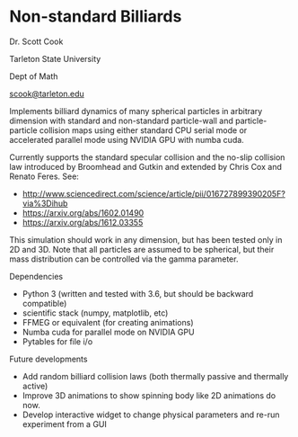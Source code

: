 # Non-standard Billiards

Dr. Scott Cook

Tarleton State University

Dept of Math

scook@tarleton.edu

Implements billiard dynamics of many spherical particles in arbitrary dimension with standard and non-standard particle-wall and particle-particle collision maps using either standard CPU serial mode or accelerated parallel mode using NVIDIA GPU with numba cuda.

Currently supports the standard specular collision and the no-slip collision law introduced by Broomhead and Gutkin and extended by Chris Cox and Renato Feres.  See:

- http://www.sciencedirect.com/science/article/pii/016727899390205F?via%3Dihub
- https://arxiv.org/abs/1602.01490
- https://arxiv.org/abs/1612.03355

This simulation should work in any dimension, but has been tested only in 2D and 3D.  Note that all particles are assumed to be spherical, but their mass distribution can be controlled via the gamma parameter.

Dependencies
- Python 3 (written and tested with 3.6, but should be backward compatible)
- scientific stack (numpy, matplotlib, etc)
- FFMEG or equivalent (for creating animations)
- Numba cuda for parallel mode on NVIDIA GPU
- Pytables for file i/o

Future developments
- Add random billiard collision laws (both thermally passive and thermally active)
- Improve 3D animations to show spinning body like 2D animations do now.
- Develop interactive widget to change physical parameters and re-run experiment from a GUI
